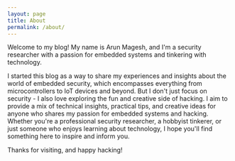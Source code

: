 ```yaml
---
layout: page
title: About
permalink: /about/
---
```


Welcome to my blog! My name is Arun Magesh, and I'm a security researcher with a passion for embedded systems and tinkering with technology.

I started this blog as a way to share my experiences and insights about the world of embedded security, which encompasses everything from microcontrollers to IoT devices and beyond. But I don't just focus on security - I also love exploring the fun and creative side of hacking. I aim to provide a mix of technical insights, practical tips, and creative ideas for anyone who shares my passion for embedded systems and hacking. Whether you're a professional security researcher, a hobbyist tinkerer, or just someone who enjoys learning about technology, I hope you'll find something here to inspire and inform you.

Thanks for visiting, and happy hacking!



[jekyll-organization]: https://github.com/jekyll
